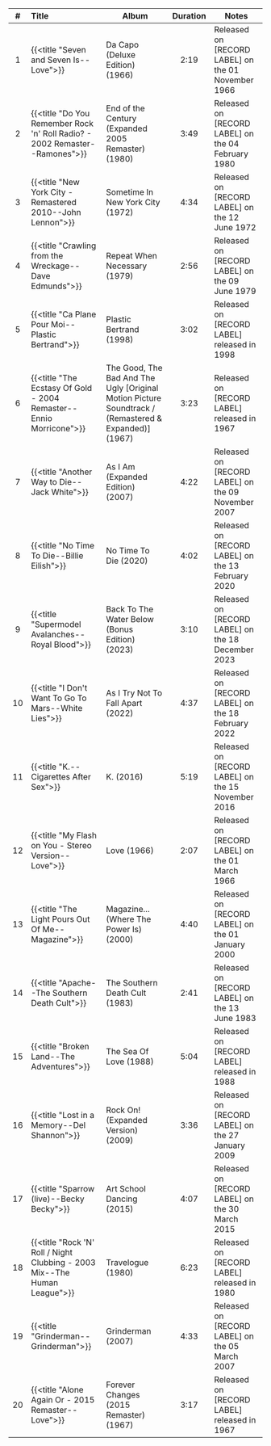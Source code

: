 | # | Title | Album | Duration | Notes |
|:--:|:--|--|:--:|--|
| 1 | {{<title "Seven and Seven Is--Love">}} | Da Capo (Deluxe Edition) (1966) | 2:19 | Released on [RECORD LABEL] on the 01 November 1966 |
| 2 | {{<title "Do You Remember Rock 'n' Roll Radio? - 2002 Remaster--Ramones">}} | End of the Century (Expanded 2005 Remaster) (1980) | 3:49 | Released on [RECORD LABEL] on the 04 February 1980 |
| 3 | {{<title "New York City - Remastered 2010--John Lennon">}} | Sometime In New York City (1972) | 4:34 | Released on [RECORD LABEL] on the 12 June 1972 |
| 4 | {{<title "Crawling from the Wreckage--Dave Edmunds">}} | Repeat When Necessary (1979) | 2:56 | Released on [RECORD LABEL] on the 09 June 1979 |
| 5 | {{<title "Ca Plane Pour Moi--Plastic Bertrand">}} | Plastic Bertrand (1998) | 3:02 | Released on [RECORD LABEL] released in 1998 |
| 6 | {{<title "The Ecstasy Of Gold - 2004 Remaster--Ennio Morricone">}} | The Good, The Bad And The Ugly [Original Motion Picture Soundtrack / (Remastered & Expanded)] (1967) | 3:23 | Released on [RECORD LABEL] released in 1967 |
| 7 | {{<title "Another Way to Die--Jack White">}} | As I Am (Expanded Edition) (2007) | 4:22 | Released on [RECORD LABEL] on the 09 November 2007 |
| 8 | {{<title "No Time To Die--Billie Eilish">}} | No Time To Die (2020) | 4:02 | Released on [RECORD LABEL] on the 13 February 2020 |
| 9 | {{<title "Supermodel Avalanches--Royal Blood">}} | Back To The Water Below (Bonus Edition) (2023) | 3:10 | Released on [RECORD LABEL] on the 18 December 2023 |
| 10 | {{<title "I Don't Want To Go To Mars--White Lies">}} | As I Try Not To Fall Apart (2022) | 4:37 | Released on [RECORD LABEL] on the 18 February 2022 |
| 11 | {{<title "K.--Cigarettes After Sex">}} | K. (2016) | 5:19 | Released on [RECORD LABEL] on the 15 November 2016 |
| 12 | {{<title "My Flash on You - Stereo Version--Love">}} | Love (1966) | 2:07 | Released on [RECORD LABEL] on the 01 March 1966 |
| 13 | {{<title "The Light Pours Out Of Me--Magazine">}} | Magazine... (Where The Power Is) (2000) | 4:40 | Released on [RECORD LABEL] on the 01 January 2000 |
| 14 | {{<title "Apache--The Southern Death Cult">}} | The Southern Death Cult (1983) | 2:41 | Released on [RECORD LABEL] on the 13 June 1983 |
| 15 | {{<title "Broken Land--The Adventures">}} | The Sea Of Love (1988) | 5:04 | Released on [RECORD LABEL] released in 1988 |
| 16 | {{<title "Lost in a Memory--Del Shannon">}} | Rock On! (Expanded Version) (2009) | 3:36 | Released on [RECORD LABEL] on the 27 January 2009 |
| 17 | {{<title "Sparrow (live)--Becky Becky">}} | Art School Dancing (2015) | 4:07 | Released on [RECORD LABEL] on the 30 March 2015 |
| 18 | {{<title "Rock 'N' Roll / Night Clubbing - 2003 Mix--The Human League">}} | Travelogue (1980) | 6:23 | Released on [RECORD LABEL] released in 1980 |
| 19 | {{<title "Grinderman--Grinderman">}} | Grinderman (2007) | 4:33 | Released on [RECORD LABEL] on the 05 March 2007 |
| 20 | {{<title "Alone Again Or - 2015 Remaster--Love">}} | Forever Changes (2015 Remaster) (1967) | 3:17 | Released on [RECORD LABEL] released in 1967 |
